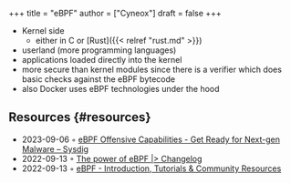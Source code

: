 +++
title = "eBPF"
author = ["Cyneox"]
draft = false
+++

-   Kernel side
    -   either in C or [Rust]({{< relref "rust.md" >}})
-   userland (more programming languages)
-   applications loaded directly into the kernel
-   more secure than kernel modules since there is a verifier which does basic checks against the eBPF bytecode
-   also Docker uses eBPF technologies under the hood


## Resources {#resources}

-   2023-09-06 ◦ [eBPF Offensive Capabilities - Get Ready for Next-gen Malware – Sysdig](https://sysdig.com/blog/ebpf-offensive-capabilities/)
-   2022-09-13 ◦ [The power of eBPF |&gt; Changelog](https://changelog.com/news/the-power-of-ebpf-pj2V)
-   2022-09-13 ◦ [eBPF - Introduction, Tutorials &amp; Community Resources](https://ebpf.io/)
